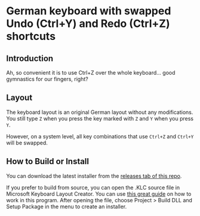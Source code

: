 # German keyboard with swapped Undo (Ctrl+Y) and Redo (Ctrl+Z) shortcuts

## Introduction
Ah, so convenient it is to use Ctrl+Z over the whole keyboard... good gymnastics for our fingers, right?

## Layout
The keyboard layout is an original German layout without any modifications. You still type `Z` when you press the key marked with `Z` and `Y` when you press `Y`.

However, on a system level, all key combinations that use `Ctrl+Z` and `Ctrl+Y` will be swapped.

## How to Build or Install
You can download the latest installer from the [releases tab of this repo](https://github.com/astappiev/win-de-fix-shortcuts/releases).

If you prefer to build from source, you can open the .KLC source file in Microsoft Keyboard Layout Creator.
You can use [this great guide](https://msklc-guide.github.io/) on how to work in this program.
After opening the file, choose Project > Build DLL and Setup Package in the menu to create an installer.
